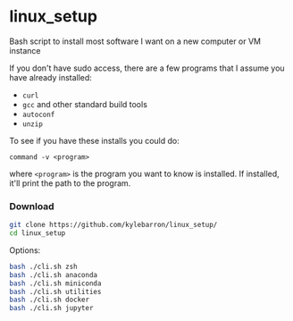 # linux_setup
Bash script to install most software I want on a new computer or VM instance

If you don't have sudo access, there are a few programs that I assume you have already installed:
- `curl`
- `gcc` and other standard build tools
- `autoconf`
- `unzip`

To see if you have these installs you could do:
```
command -v <program>
```
where `<program>` is the program you want to know is installed. If installed, it'll print the path to the program.

### Download

```bash
git clone https://github.com/kylebarron/linux_setup/
cd linux_setup
```

Options:
```bash
bash ./cli.sh zsh
bash ./cli.sh anaconda
bash ./cli.sh miniconda
bash ./cli.sh utilities
bash ./cli.sh docker
bash ./cli.sh jupyter
```
